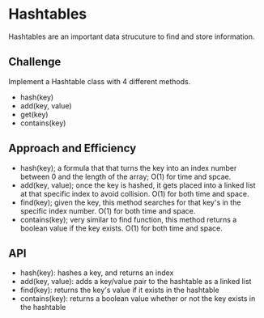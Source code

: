 # Hashtables
Hashtables are an important data strucuture to find and store information. 

## Challenge
Implement a Hashtable class with 4 different methods.
  - hash(key)
  - add(key, value)
  - get(key)
  - contains(key)

## Approach and Efficiency
  - hash(key); a formula that that turns the key into an index number between 0 and the length of the array; O(1) for time and spcae.
  - add(key, value); once the key is hashed, it gets placed into a linked list at that specific index to avoid collision. O(1) for both time and space.
  - find(key); given the key, this method searches for that key's in the specific index number. O(1) for both time and space. 
  - contains(key); very similar to find function, this method returns a boolean value if the key exists. O(1) for both time and space. 

## API 
  - hash(key): hashes a key, and returns an index
  - add(key, value): adds a key/value pair to the hashtable as a linked list
  - find(key): returns the key's value if it exists in the hashtable
  - contains(key): returns a boolean value whether or not the key exists in the hashtable